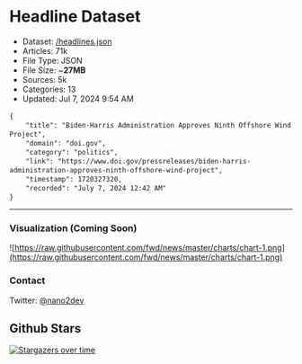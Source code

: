 # Headline Dataset

- Dataset: [/headlines.json](https://raw.githubusercontent.com/fwd/news/master/headlines.json) 
- Articles: 71k
- File Type: JSON
- File Size: ~**27MB**
- Sources: 5k
- Categories: 13
- Updated: Jul 7, 2024 9:54 AM

```
{
    "title": "Biden-Harris Administration Approves Ninth Offshore Wind Project",
    "domain": "doi.gov",
    "category": "politics",
    "link": "https://www.doi.gov/pressreleases/biden-harris-administration-approves-ninth-offshore-wind-project",
    "timestamp": 1720327320,
    "recorded": "July 7, 2024 12:42 AM"
}
```

---

### Visualization (Coming Soon)

![https://raw.githubusercontent.com/fwd/news/master/charts/chart-1.png](https://raw.githubusercontent.com/fwd/news/master/charts/chart-1.png)

### Contact 

Twitter: [@nano2dev](https://twitter.com/nano2dev)

## Github Stars

[![Stargazers over time](https://starchart.cc/fwd/news.svg)](https://starchart.cc/fwd/news)
